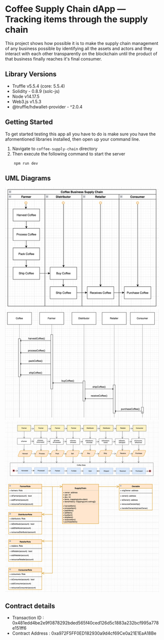 # Coffee Supply Chain dApp — Tracking items through the supply chain

This project shows how possible it is to make the supply chain management of any business possible by identifying all the assets and actors and they interact with each other transparently on the blockchain until the product of that business finally reaches it's final consumer.

## Library Versions

- Truffle v5.5.4 (core: 5.5.4)
- Solidity - 0.8.9 (solc-js)
- Node v14.17.5
- Web3.js v1.5.3
- @truffle/hdwallet-provider - ^2.0.4

## Getting Started

To get started testing this app all you have to do is make sure you have the aformentioned libraries installed, then open up your command line.

1. Navigate to `coffee-supply-chain` directory
2. Then execute the following command to start the server

```
    npm run dev
```

## UML Diagrams
![Activity diagram](./diagrams/activity-coffee-chain.png)
![Sequence diagram](./diagrams/sequence-coffee-chain.png)
![State diagram](./diagrams/state-coffee-chain.png)
![Data-model diagram](./diagrams/data-model-coffee-chain.png)

## Contract details

- Transaction ID : 0x481edd4be2e9f0878292bded565f40ced126d5c1883a232bcf995a778e151ff6
- Contract Address : 0xa972F5FF0ED182930a9d4cf69Ce0a21E1EaA18Be